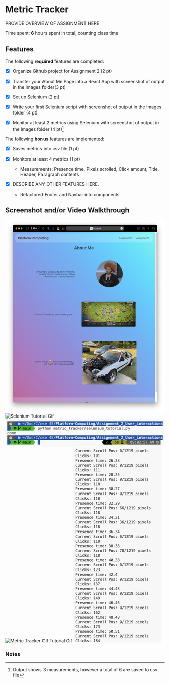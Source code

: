 
# Metric Tracker

PROVIDE OVERVIEW OF ASSIGNMENT HERE

Time spent: **6** hours spent in total, counting class time

## Features

The following **required** features are completed:

- [X] Organize Github project for Assignment 2 (2 pt)
- [X] Transfer your About Me Page into a React App with screenshot of output in the Images folder(3 pt)
- [X] Set up Selenium (2 pt)
- [X] Write your first Selenium script with screenshot of output in the Images folder (4 pt)
- [X] Monitor at least 2 metrics using Selenium with screenshot of output in the Images folder (4 pt)[^1]


The following **bonus** features are implemented:

- [X] Saves metrics into csv file (1 pt)
- [X] Monitors at least 4 metrics (1 pt)
    - Measurements: Presence time, Pixels scrolled, Click amount, Title, Header, Paragraph contents

- [X] DESCRIBE ANY OTHER FEATURES HERE.
    - Refactored Footer and Navbar into components

## Screenshot and/or Video Walkthrough
![About Me on React](https://github.com/elijahlarios/Platform-Computing/blob/main/Assignment_2_User_interactions/Images/About_me_on_React.png)
![Selenium Tutorial Gif](https://github.com/elijahlarios/Platform-Computing/blob/master/selenium.gif)
![Selenium Output](https://github.com/elijahlarios/Platform-Computing/blob/main/Assignment_2_User_interactions/Images/selenium_tutorial_output.png)
![Metric Tracker Gif Tutorial Gif](https://github.com/winnie1312/grab/blob/master/metric.gif)
![Metric Output](https://github.com/elijahlarios/Platform-Computing/blob/main/Assignment_2_User_interactions/Images/metric_tracker_output.png)


### Notes

[^1]: Output shows 3 measurements, however a total of 6 are saved to csv file

